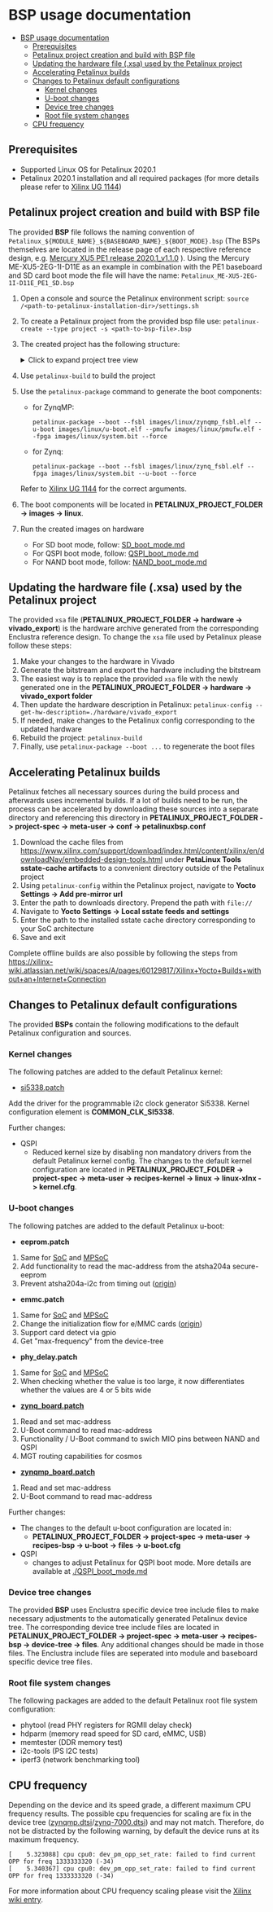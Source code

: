 # BSP usage documentation

- [BSP usage documentation](#bsp-usage-documentation)
  - [Prerequisites](#prerequisites)
  - [Petalinux project creation and build with BSP file](#petalinux-project-creation-and-build-with-bsp-file)
  - [Updating the hardware file (.xsa) used by the Petalinux project](#updating-the-hardware-file-xsa-used-by-the-petalinux-project)
  - [Accelerating Petalinux builds](#accelerating-petalinux-builds)
  - [Changes to Petalinux default configurations](#changes-to-petalinux-default-configurations)
    - [Kernel changes](#kernel-changes)
    - [U-boot changes](#u-boot-changes)
    - [Device tree changes](#device-tree-changes)
    - [Root file system changes](#root-file-system-changes)
  - [CPU frequency](#cpu-frequency)

## Prerequisites

- Supported Linux OS for Petalinux 2020.1
- Petalinux 2020.1 installation and all required packages (for more details please refer to [Xilinx UG 1144](https://www.xilinx.com/support/documentation/sw_manuals/xilinx2020_1/ug1144-petalinux-tools-reference-guide.pdf))

## Petalinux project creation and build with BSP file

The provided **BSP** file follows the naming convention of `Petalinux_${MODULE_NAME}_${BASEBOARD_NAME}_${BOOT_MODE}.bsp` (The BSPs themselves are located in the release page of each respective reference design, e.g. [Mercury XU5 PE1 release 2020.1_v1.1.0](https://github.com/enclustra/Mercury_XU5_PE1_Reference_Design/releases/tag/2020.1_v1.1.0) ). Using the Mercury ME-XU5-2EG-1I-D11E as an example in combination with the PE1 baseboard and SD card boot mode the file will have the name: `Petalinux_ME-XU5-2EG-1I-D11E_PE1_SD.bsp`

1. Open a console and source the Petalinux environment script: `source /<path-to-petalinux-installation-dir>/settings.sh`

2. To create a Petalinux project from the provided bsp file use: `petalinux-create --type project -s <path-to-bsp-file>.bsp`

3. The created project has the following structure:
   <details><summary>Click to expand project tree view</summary>

    ```
    PETALINUX_PROJECT_FOLDER
    ├── components
    │   └── ...
    ├── config.project
    ├── hardware
    │   └── vivado_export
    │       └── <Hardware description file>
    └── project-spec
        ├── attributes
        ├── configs
        │   ├── config
        │   ├── linux-xlnx
        │   │   └── plnx_kernel.cfg
        │   ├── rootfs_config
        │   └── u-boot-xlnx
        │       ├── config.cfg
        │       └── platform-auto.h
        │   ├── ...
        ├── hw-description
        │   ├── ...
        └── meta-user
            ├── conf
            │   ├── petalinuxbsp.conf
            │   ├── ...
            ├── recipes-apps
            │   ├── ...
            └── recipes-bsp
                ├── device-tree
                │   ├── device-tree.bbappend
                │   └── files
                │       ├── pl-custom.dtsi
                │       ├── system-user.dtsi
                │       ├── <Custom device tree include files provided by Enclustra>
                └── u-boot
                    ├── ...
    ```
    </details>

4. Use `petalinux-build` to build the project

5. Use the `petalinux-package` command to generate the boot components:
    - for ZynqMP:
        ```
        petalinux-package --boot --fsbl images/linux/zynqmp_fsbl.elf --u-boot images/linux/u-boot.elf --pmufw images/linux/pmufw.elf --fpga images/linux/system.bit --force
        ```
    - for Zynq:
        ```
        petalinux-package --boot --fsbl images/linux/zynq_fsbl.elf --fpga images/linux/system.bit --u-boot --force
        ```

    Refer to [Xilinx UG 1144](https://www.xilinx.com/support/documentation/sw_manuals/xilinx2020_1/ug1144-petalinux-tools-reference-guide.pdf) for the correct arguments.

6. The boot components will be located in **PETALINUX_PROJECT_FOLDER -> images -> linux**.

7. Run the created images on hardware
    - For SD boot mode, follow: [SD_boot_mode.md](SD_boot_mode.md)
    - For QSPI boot mode, follow: [QSPI_boot_mode.md](QSPI_boot_mode.md)
    - For NAND boot mode, follow: [NAND_boot_mode.md](NAND_boot_mode.md)

## Updating the hardware file (.xsa) used by the Petalinux project

The provided `xsa` file (**PETALINUX_PROJECT_FOLDER -> hardware -> vivado_export**) is the hardware archive generated from the corresponding Enclustra reference design. To change the `xsa` file used by Petalinux please follow these steps:
1. Make your changes to the hardware in Vivado
2. Generate the bitstream and export the hardware including the bitstream
3. The easiest way is to replace the provided `xsa` file with the newly generated one in the **PETALINUX_PROJECT_FOLDER -> hardware -> vivado_export folder**
4. Then update the hardware description in Petalinux: `petalinux-config --get-hw-description=./hardware/vivado_export`
5. If needed, make changes to the Petalinux config corresponding to the updated hardware
6. Rebuild the project: `petalinux-build`
7. Finally, use `petalinux-package --boot ...` to regenerate the boot files

## Accelerating Petalinux builds
Petalinux fetches all necessary sources during the build process and afterwards uses incremental builds. If a lot of builds need to be run, the process can be accelerated by downloading these sources into a separate directory and referencing this directory in **PETALINUX_PROJECT_FOLDER -> project-spec -> meta-user -> conf -> petalinuxbsp.conf**
1. Download the cache files from https://www.xilinx.com/support/download/index.html/content/xilinx/en/downloadNav/embedded-design-tools.html under **PetaLinux Tools sstate-cache artifacts** to a convenient directory outside of the Petalinux project
2. Using `petalinux-config` within the Petalinux project, navigate to **Yocto Settings -> Add pre-mirror url**
3. Enter the path to downloads directory. Prepend the path with `file://`
4. Navigate to **Yocto Settings -> Local sstate feeds and settings**
5. Enter the path to the installed sstate cache directory corresponding to your SoC architecture
6. Save and exit

Complete offline builds are also possible by following the steps from https://xilinx-wiki.atlassian.net/wiki/spaces/A/pages/60129817/Xilinx+Yocto+Builds+without+an+Internet+Connection

## Changes to Petalinux default configurations
The provided **BSPs** contain the following modifications to the default Petalinux configuration and sources.

### Kernel changes
The following patches are added to the default Petalinux kernel:
- [si5338.patch](../patches/kernel/si5338.patch)

 Add the driver for the programmable i2c clock generator Si5338. Kernel configuration element is **COMMON_CLK_SI5338**.

Further changes:
- QSPI
    - Reduced kernel size by disabling non mandatory drivers from the default Petalinux kernel config. The changes to the default kernel configuration are located in **PETALINUX_PROJECT_FOLDER -> project-spec -> meta-user -> recipes-kernel -> linux -> linux-xlnx -> kernel.cfg**.

### U-boot changes
The following patches are added to the default Petalinux u-boot:
- **eeprom.patch**

 1. Same for [SoC](../patches/uboot/SoC/eeprom.patch) and  [MPSoC](../patches/uboot/MPSoC/eeprom.patch)
 2. Add functionality to read the mac-address from the atsha204a secure-eeprom
 3. Prevent atsha204a-i2c from timing out ([origin](https://github.com/enclustra-bsp/xilinx-uboot/commit/b41dce14ba2c7adff6027cf5fbd2121bc02ed1e0))

- **emmc.patch**

 1. Same for [SoC](../patches/uboot/SoC/emmc.patch) and [MPSoC](../patches/uboot/MPSoC/emmc.patch)
 2. Change the initialization flow for e/MMC cards ([origin](https://github.com/enclustra-bsp/xilinx-uboot/commit/cafd52079faed3db66809c3244a393995b14d5ce))
 3. Support card detect via gpio
 4. Get "max-frequency" from the device-tree

- **phy_delay.patch**

 1. Same for [SoC](../patches/uboot/SoC/phy_delay.patch) and [MPSoC](../patches/uboot/MPSoC/phy_delay.patch)
 2. When checking whether the value is too large, it now differentiates whether the values are 4 or 5 bits wide

- **[zynq_board.patch](../patches/uboot/SoC/zynq_board.patch)**

 1. Read and set mac-address
 2. U-Boot command to read mac-address
 3. Functionality / U-Boot command to swich MIO pins between NAND and QSPI
 4. MGT routing capabilities for cosmos

- **[zynqmp_board.patch](../patches/uboot/MPSoC/zynqmp_board.patch)**

 1. Read and set mac-address
 2. U-Boot command to read mac-address

Further changes:
- The changes to the default u-boot configuration are located in:
   - **PETALINUX_PROJECT_FOLDER -> project-spec -> meta-user -> recipes-bsp -> u-boot -> files -> u-boot.cfg**
- QSPI
    - changes to adjust Petalinux for QSPI boot mode. More details are available at [./QSPI_boot_mode.md](./QSPI_boot_mode.md)

### Device tree changes
The provided **BSP** uses Enclustra specific device tree include files to make necessary adjustments to the automatically generated Petalinux device tree. The corresponding device tree include files are located in **PETALINUX_PROJECT_FOLDER -> project-spec -> meta-user -> recipes-bsp -> device-tree -> files**. Any additional changes should be made in those files. The Enclustra include files are seperated into module and baseboard specific device tree files.

### Root file system changes
The following packages are added to the default Petalinux root file system configuration:
- phytool (read PHY registers for RGMII delay check)
- hdparm (memory read speed for SD card, eMMC, USB)
- memtester (DDR memory test)
- i2c-tools (PS I2C tests)
- iperf3 (network benchmarking tool)

## CPU frequency
Depending on the device and its speed grade, a different maximum CPU frequency results. The possible cpu frequencies for scaling are fix in the device tree ([zynqmp.dtsi](https://github.com/Xilinx/linux-xlnx/blob/master/arch/arm64/boot/dts/xilinx/zynqmp.dtsi)/[zynq-7000.dtsi](https://github.com/Xilinx/linux-xlnx/blob/master/arch/arm/boot/dts/zynq-7000.dtsi)) and may not match. Therefore, do not be distracted by the following warning, by default the device runs at its maximum frequency.
```
[    5.323088] cpu cpu0: dev_pm_opp_set_rate: failed to find current OPP for freq 1333333320 (-34)
[    5.340367] cpu cpu0: dev_pm_opp_set_rate: failed to find current OPP for freq 1333333320 (-34)
```
For more information about CPU frequency scaling please visit the [Xilinx wiki entry](https://xilinx-wiki.atlassian.net/wiki/spaces/A/pages/18841831/CPU+frequency+scaling).

